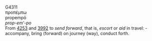 <body>
  <p>G4311<br>  προπέμπω  <br> propempō  <br><i>prop-em‘-po </i><br>From <a href="g4253.htm">4253</a> and <a href="g3992.htm">3992</a>  to <i>send</i> <i>forward</i>, that is, <i>escort</i> or <i>aid</i> in travel: - accompany, bring (forward) on journey (way), conduct forth.<br></p>
 </body>